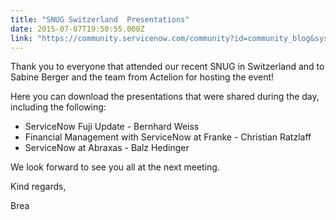 ```yaml
---
title: "SNUG Switzerland  Presentations"
date: 2015-07-07T19:50:55.000Z
link: "https://community.servicenow.com/community?id=community_blog&sys_id=90ecaa65dbd0dbc01dcaf3231f9619d2"
---
```

<p>Thank you to everyone that attended our recent SNUG in Switzerland and to Sabine Berger and the team from Actelion for hosting the event!</p><p>Here you can download the presentations that were shared during the day, including the following:</p><p></p><ul><li>ServiceNow Fuji Update - Bernhard Weiss</li><li>Financial Management with ServiceNow at Franke - Christian Ratzlaff</li><li>ServiceNow at Abraxas - Balz Hedinger</li></ul><p></p><p>We look forward to see you all at the next meeting.</p><p></p><p>Kind regards,</p><p>Brea</p>